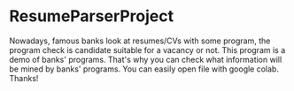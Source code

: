 # ResumeParserProject
Nowadays, famous banks look at resumes/CVs with some program, the program check is candidate suitable for a vacancy or not. This program is a demo of banks' programs. That's why you can check what information will be mined by banks' programs. You can easily open file with google colab. Thanks!
